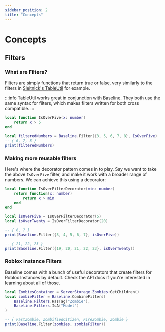 ```yaml
---
sidebar_position: 2
title: "Concepts"
---
```


# Concepts

## Filters

### What are Filters?

Filters are simply functions that return true or false, very similarly to the filters in [Sleitnick's TableUtil](https://sleitnick.github.io/RbxUtil/api/TableUtil) for example.

:::info
TableUtil works great in conjunction with Baseline. They both use the same syntax for filters, which makes filters written for both cross compatible.
:::

```lua
local function IsOverFive(x: number)
    return x > 5
end

local filteredNumbers = Baseline.Filter({3, 5, 6, 7, 8}, IsOverFive)
-- { 6, 7, 8 }
print(filteredNumbers)
```

### Making more reusable filters

Here's where the decorator pattern comes in to play. Say we want to take the above `IsOverFive` filter, and make it work with a broader range of numbers. We can achieve this using a decorator:

```lua
local function IsOverFilterDecorator(min: number)
    return function(x: number)
        return x > min
    end
end

local isOverFive = IsOverFilterDecorator(5)
local isOverTwenty = IsOverFilterDecorator(20)

-- { 6, 7 }
print(Baseline.Filter({3, 4, 5, 6, 7}, isOverFive))

-- { 21, 22, 23 }
print(Baseline.Filter({19, 20, 21, 22, 23}, isOverTwenty))
```

### Roblox Instance Filters

Baseline comes with a bunch of useful decorators that create filters for Roblox Instances by default. Check the API docs if you're interested in learning about all of those.

```lua
local ZombiesContainer = ServerStorage.Zombies:GetChildren()
local zombieFilter = Baseline.CombineFilters(
    Baseline.Filters.HasTag("Zombie"),
    Baseline.Filters.IsA("Model")
)

-- { FastZombie, ZombifiedCitizen, FireZombie, Zombie }
print(Baseline.Filter(zombies, zombieFilter))
```